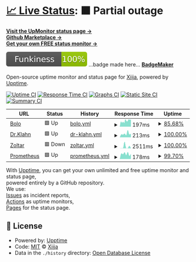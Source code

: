 # [📈 Live Status](https://Xiija.github.io/UpMonitor): <!--live status--> **🟧 Partial outage**

[**Visit the UpMonitor status page →**](https://Xiija.github.io/UpMonitor) <br>
[**Github Marketplace →**](https://github.com/marketplace)<br>
[**Get your own FREE status monitor →**](https://upptime.js.org/docs/get-started/)

 <!-- <a href="https://Xiija.github.io/UpMonitor" target="_blank" rel="noopener">**Visit the UpMonitor status page →**</a> -->

<img src="/FunkyBadge.svg"></img> ...badge made here... [**BadgeMaker**](https://codepen.io/TikiHead/full/BaaqbKg) <br> <br>
Open-source uptime monitor and status page for [Xiija](https://Xiija.github.io/UpMonitor), powered by [Upptime](https://github.com/upptime/upptime).

[![Uptime CI](https://github.com/Xiija/UpMonitor/workflows/Uptime%20CI/badge.svg)](https://github.com/upptime/upptime/actions?query=workflow%3A%22Uptime+CI%22)
[![Response Time CI](https://github.com/Xiija/UpMonitor/workflows/Response%20Time%20CI/badge.svg)](https://github.com/upptime/upptime/actions?query=workflow%3A%22Response+Time+CI%22)
[![Graphs CI](https://github.com/Xiija/UpMonitor/workflows/Graphs%20CI/badge.svg)](https://github.com/upptime/upptime/actions?query=workflow%3A%22Graphs+CI%22)
[![Static Site CI](https://github.com/Xiija/UpMonitor/workflows/Static%20Site%20CI/badge.svg)](https://github.com/upptime/upptime/actions?query=workflow%3A%22Static+Site+CI%22)
[![Summary CI](https://github.com/Xiija/UpMonitor/workflows/Summary%20CI/badge.svg)](https://github.com/upptime/upptime/actions?query=workflow%3A%22Summary+CI%22)

<!--start: status pages-->
<!-- This summary is generated by Upptime (https://github.com/upptime/upptime) -->
<!-- Do not edit this manually, your changes will be overwritten -->
<!-- prettier-ignore -->
| URL | Status | History | Response Time | Uptime |
| --- | ------ | ------- | ------------- | ------ |
| <img alt="" src="https://favicons.githubusercontent.com/bolo.xiija.repl.co" height="13"> [Bolo](https://Bolo.xiija.repl.co) | 🟩 Up | [bolo.yml](https://github.com/Xiija/UpMonitor/commits/master/history/bolo.yml) | <details><summary><img alt="Response time graph" src="./graphs/bolo/response-time-week.png" height="20"> 197ms</summary><br><a href="https://Xiija.github.io/UpMonitor/history/bolo"><img alt="Response time 179" src="https://img.shields.io/endpoint?url=https%3A%2F%2Fraw.githubusercontent.com%2FXiija%2FUpMonitor%2Fmaster%2Fapi%2Fbolo%2Fresponse-time.json"></a><br><a href="https://Xiija.github.io/UpMonitor/history/bolo"><img alt="24-hour response time 243" src="https://img.shields.io/endpoint?url=https%3A%2F%2Fraw.githubusercontent.com%2FXiija%2FUpMonitor%2Fmaster%2Fapi%2Fbolo%2Fresponse-time-day.json"></a><br><a href="https://Xiija.github.io/UpMonitor/history/bolo"><img alt="7-day response time 197" src="https://img.shields.io/endpoint?url=https%3A%2F%2Fraw.githubusercontent.com%2FXiija%2FUpMonitor%2Fmaster%2Fapi%2Fbolo%2Fresponse-time-week.json"></a><br><a href="https://Xiija.github.io/UpMonitor/history/bolo"><img alt="30-day response time 179" src="https://img.shields.io/endpoint?url=https%3A%2F%2Fraw.githubusercontent.com%2FXiija%2FUpMonitor%2Fmaster%2Fapi%2Fbolo%2Fresponse-time-month.json"></a><br><a href="https://Xiija.github.io/UpMonitor/history/bolo"><img alt="1-year response time 179" src="https://img.shields.io/endpoint?url=https%3A%2F%2Fraw.githubusercontent.com%2FXiija%2FUpMonitor%2Fmaster%2Fapi%2Fbolo%2Fresponse-time-year.json"></a></details> | <details><summary><a href="https://Xiija.github.io/UpMonitor/history/bolo">85.68%</a></summary><a href="https://Xiija.github.io/UpMonitor/history/bolo"><img alt="All-time uptime 93.95%" src="https://img.shields.io/endpoint?url=https%3A%2F%2Fraw.githubusercontent.com%2FXiija%2FUpMonitor%2Fmaster%2Fapi%2Fbolo%2Fuptime.json"></a><br><a href="https://Xiija.github.io/UpMonitor/history/bolo"><img alt="24-hour uptime 37.21%" src="https://img.shields.io/endpoint?url=https%3A%2F%2Fraw.githubusercontent.com%2FXiija%2FUpMonitor%2Fmaster%2Fapi%2Fbolo%2Fuptime-day.json"></a><br><a href="https://Xiija.github.io/UpMonitor/history/bolo"><img alt="7-day uptime 85.68%" src="https://img.shields.io/endpoint?url=https%3A%2F%2Fraw.githubusercontent.com%2FXiija%2FUpMonitor%2Fmaster%2Fapi%2Fbolo%2Fuptime-week.json"></a><br><a href="https://Xiija.github.io/UpMonitor/history/bolo"><img alt="30-day uptime 93.95%" src="https://img.shields.io/endpoint?url=https%3A%2F%2Fraw.githubusercontent.com%2FXiija%2FUpMonitor%2Fmaster%2Fapi%2Fbolo%2Fuptime-month.json"></a><br><a href="https://Xiija.github.io/UpMonitor/history/bolo"><img alt="1-year uptime 93.95%" src="https://img.shields.io/endpoint?url=https%3A%2F%2Fraw.githubusercontent.com%2FXiija%2FUpMonitor%2Fmaster%2Fapi%2Fbolo%2Fuptime-year.json"></a></details>
| <img alt="" src="https://favicons.githubusercontent.com/dr-klahn--xiija.repl.co" height="13"> [Dr.Klahn](https://Dr-Klahn--xiija.repl.co) | 🟩 Up | [dr-klahn.yml](https://github.com/Xiija/UpMonitor/commits/master/history/dr-klahn.yml) | <details><summary><img alt="Response time graph" src="./graphs/dr-klahn/response-time-week.png" height="20"> 213ms</summary><br><a href="https://Xiija.github.io/UpMonitor/history/dr-klahn"><img alt="Response time 229" src="https://img.shields.io/endpoint?url=https%3A%2F%2Fraw.githubusercontent.com%2FXiija%2FUpMonitor%2Fmaster%2Fapi%2Fdr-klahn%2Fresponse-time.json"></a><br><a href="https://Xiija.github.io/UpMonitor/history/dr-klahn"><img alt="24-hour response time 214" src="https://img.shields.io/endpoint?url=https%3A%2F%2Fraw.githubusercontent.com%2FXiija%2FUpMonitor%2Fmaster%2Fapi%2Fdr-klahn%2Fresponse-time-day.json"></a><br><a href="https://Xiija.github.io/UpMonitor/history/dr-klahn"><img alt="7-day response time 213" src="https://img.shields.io/endpoint?url=https%3A%2F%2Fraw.githubusercontent.com%2FXiija%2FUpMonitor%2Fmaster%2Fapi%2Fdr-klahn%2Fresponse-time-week.json"></a><br><a href="https://Xiija.github.io/UpMonitor/history/dr-klahn"><img alt="30-day response time 229" src="https://img.shields.io/endpoint?url=https%3A%2F%2Fraw.githubusercontent.com%2FXiija%2FUpMonitor%2Fmaster%2Fapi%2Fdr-klahn%2Fresponse-time-month.json"></a><br><a href="https://Xiija.github.io/UpMonitor/history/dr-klahn"><img alt="1-year response time 229" src="https://img.shields.io/endpoint?url=https%3A%2F%2Fraw.githubusercontent.com%2FXiija%2FUpMonitor%2Fmaster%2Fapi%2Fdr-klahn%2Fresponse-time-year.json"></a></details> | <details><summary><a href="https://Xiija.github.io/UpMonitor/history/dr-klahn">100.00%</a></summary><a href="https://Xiija.github.io/UpMonitor/history/dr-klahn"><img alt="All-time uptime 99.23%" src="https://img.shields.io/endpoint?url=https%3A%2F%2Fraw.githubusercontent.com%2FXiija%2FUpMonitor%2Fmaster%2Fapi%2Fdr-klahn%2Fuptime.json"></a><br><a href="https://Xiija.github.io/UpMonitor/history/dr-klahn"><img alt="24-hour uptime 100.00%" src="https://img.shields.io/endpoint?url=https%3A%2F%2Fraw.githubusercontent.com%2FXiija%2FUpMonitor%2Fmaster%2Fapi%2Fdr-klahn%2Fuptime-day.json"></a><br><a href="https://Xiija.github.io/UpMonitor/history/dr-klahn"><img alt="7-day uptime 100.00%" src="https://img.shields.io/endpoint?url=https%3A%2F%2Fraw.githubusercontent.com%2FXiija%2FUpMonitor%2Fmaster%2Fapi%2Fdr-klahn%2Fuptime-week.json"></a><br><a href="https://Xiija.github.io/UpMonitor/history/dr-klahn"><img alt="30-day uptime 99.23%" src="https://img.shields.io/endpoint?url=https%3A%2F%2Fraw.githubusercontent.com%2FXiija%2FUpMonitor%2Fmaster%2Fapi%2Fdr-klahn%2Fuptime-month.json"></a><br><a href="https://Xiija.github.io/UpMonitor/history/dr-klahn"><img alt="1-year uptime 99.23%" src="https://img.shields.io/endpoint?url=https%3A%2F%2Fraw.githubusercontent.com%2FXiija%2FUpMonitor%2Fmaster%2Fapi%2Fdr-klahn%2Fuptime-year.json"></a></details>
| <img alt="" src="https://favicons.githubusercontent.com/zoltar-12.xiija.repl.co" height="13"> [Zoltar](https://Zoltar-12.xiija.repl.co) | 🟥 Down | [zoltar.yml](https://github.com/Xiija/UpMonitor/commits/master/history/zoltar.yml) | <details><summary><img alt="Response time graph" src="./graphs/zoltar/response-time-week.png" height="20"> 2511ms</summary><br><a href="https://Xiija.github.io/UpMonitor/history/zoltar"><img alt="Response time 1059" src="https://img.shields.io/endpoint?url=https%3A%2F%2Fraw.githubusercontent.com%2FXiija%2FUpMonitor%2Fmaster%2Fapi%2Fzoltar%2Fresponse-time.json"></a><br><a href="https://Xiija.github.io/UpMonitor/history/zoltar"><img alt="24-hour response time 133" src="https://img.shields.io/endpoint?url=https%3A%2F%2Fraw.githubusercontent.com%2FXiija%2FUpMonitor%2Fmaster%2Fapi%2Fzoltar%2Fresponse-time-day.json"></a><br><a href="https://Xiija.github.io/UpMonitor/history/zoltar"><img alt="7-day response time 2511" src="https://img.shields.io/endpoint?url=https%3A%2F%2Fraw.githubusercontent.com%2FXiija%2FUpMonitor%2Fmaster%2Fapi%2Fzoltar%2Fresponse-time-week.json"></a><br><a href="https://Xiija.github.io/UpMonitor/history/zoltar"><img alt="30-day response time 1059" src="https://img.shields.io/endpoint?url=https%3A%2F%2Fraw.githubusercontent.com%2FXiija%2FUpMonitor%2Fmaster%2Fapi%2Fzoltar%2Fresponse-time-month.json"></a><br><a href="https://Xiija.github.io/UpMonitor/history/zoltar"><img alt="1-year response time 1059" src="https://img.shields.io/endpoint?url=https%3A%2F%2Fraw.githubusercontent.com%2FXiija%2FUpMonitor%2Fmaster%2Fapi%2Fzoltar%2Fresponse-time-year.json"></a></details> | <details><summary><a href="https://Xiija.github.io/UpMonitor/history/zoltar">100.00%</a></summary><a href="https://Xiija.github.io/UpMonitor/history/zoltar"><img alt="All-time uptime 99.87%" src="https://img.shields.io/endpoint?url=https%3A%2F%2Fraw.githubusercontent.com%2FXiija%2FUpMonitor%2Fmaster%2Fapi%2Fzoltar%2Fuptime.json"></a><br><a href="https://Xiija.github.io/UpMonitor/history/zoltar"><img alt="24-hour uptime 99.99%" src="https://img.shields.io/endpoint?url=https%3A%2F%2Fraw.githubusercontent.com%2FXiija%2FUpMonitor%2Fmaster%2Fapi%2Fzoltar%2Fuptime-day.json"></a><br><a href="https://Xiija.github.io/UpMonitor/history/zoltar"><img alt="7-day uptime 100.00%" src="https://img.shields.io/endpoint?url=https%3A%2F%2Fraw.githubusercontent.com%2FXiija%2FUpMonitor%2Fmaster%2Fapi%2Fzoltar%2Fuptime-week.json"></a><br><a href="https://Xiija.github.io/UpMonitor/history/zoltar"><img alt="30-day uptime 99.87%" src="https://img.shields.io/endpoint?url=https%3A%2F%2Fraw.githubusercontent.com%2FXiija%2FUpMonitor%2Fmaster%2Fapi%2Fzoltar%2Fuptime-month.json"></a><br><a href="https://Xiija.github.io/UpMonitor/history/zoltar"><img alt="1-year uptime 99.87%" src="https://img.shields.io/endpoint?url=https%3A%2F%2Fraw.githubusercontent.com%2FXiija%2FUpMonitor%2Fmaster%2Fapi%2Fzoltar%2Fuptime-year.json"></a></details>
| <img alt="" src="https://favicons.githubusercontent.com/prometheus-1.xiija.repl.co" height="13"> [Prometheus](https://Prometheus-1.xiija.repl.co) | 🟩 Up | [prometheus.yml](https://github.com/Xiija/UpMonitor/commits/master/history/prometheus.yml) | <details><summary><img alt="Response time graph" src="./graphs/prometheus/response-time-week.png" height="20"> 178ms</summary><br><a href="https://Xiija.github.io/UpMonitor/history/prometheus"><img alt="Response time 665" src="https://img.shields.io/endpoint?url=https%3A%2F%2Fraw.githubusercontent.com%2FXiija%2FUpMonitor%2Fmaster%2Fapi%2Fprometheus%2Fresponse-time.json"></a><br><a href="https://Xiija.github.io/UpMonitor/history/prometheus"><img alt="24-hour response time 189" src="https://img.shields.io/endpoint?url=https%3A%2F%2Fraw.githubusercontent.com%2FXiija%2FUpMonitor%2Fmaster%2Fapi%2Fprometheus%2Fresponse-time-day.json"></a><br><a href="https://Xiija.github.io/UpMonitor/history/prometheus"><img alt="7-day response time 178" src="https://img.shields.io/endpoint?url=https%3A%2F%2Fraw.githubusercontent.com%2FXiija%2FUpMonitor%2Fmaster%2Fapi%2Fprometheus%2Fresponse-time-week.json"></a><br><a href="https://Xiija.github.io/UpMonitor/history/prometheus"><img alt="30-day response time 665" src="https://img.shields.io/endpoint?url=https%3A%2F%2Fraw.githubusercontent.com%2FXiija%2FUpMonitor%2Fmaster%2Fapi%2Fprometheus%2Fresponse-time-month.json"></a><br><a href="https://Xiija.github.io/UpMonitor/history/prometheus"><img alt="1-year response time 665" src="https://img.shields.io/endpoint?url=https%3A%2F%2Fraw.githubusercontent.com%2FXiija%2FUpMonitor%2Fmaster%2Fapi%2Fprometheus%2Fresponse-time-year.json"></a></details> | <details><summary><a href="https://Xiija.github.io/UpMonitor/history/prometheus">99.70%</a></summary><a href="https://Xiija.github.io/UpMonitor/history/prometheus"><img alt="All-time uptime 99.37%" src="https://img.shields.io/endpoint?url=https%3A%2F%2Fraw.githubusercontent.com%2FXiija%2FUpMonitor%2Fmaster%2Fapi%2Fprometheus%2Fuptime.json"></a><br><a href="https://Xiija.github.io/UpMonitor/history/prometheus"><img alt="24-hour uptime 97.89%" src="https://img.shields.io/endpoint?url=https%3A%2F%2Fraw.githubusercontent.com%2FXiija%2FUpMonitor%2Fmaster%2Fapi%2Fprometheus%2Fuptime-day.json"></a><br><a href="https://Xiija.github.io/UpMonitor/history/prometheus"><img alt="7-day uptime 99.70%" src="https://img.shields.io/endpoint?url=https%3A%2F%2Fraw.githubusercontent.com%2FXiija%2FUpMonitor%2Fmaster%2Fapi%2Fprometheus%2Fuptime-week.json"></a><br><a href="https://Xiija.github.io/UpMonitor/history/prometheus"><img alt="30-day uptime 99.37%" src="https://img.shields.io/endpoint?url=https%3A%2F%2Fraw.githubusercontent.com%2FXiija%2FUpMonitor%2Fmaster%2Fapi%2Fprometheus%2Fuptime-month.json"></a><br><a href="https://Xiija.github.io/UpMonitor/history/prometheus"><img alt="1-year uptime 99.37%" src="https://img.shields.io/endpoint?url=https%3A%2F%2Fraw.githubusercontent.com%2FXiija%2FUpMonitor%2Fmaster%2Fapi%2Fprometheus%2Fuptime-year.json"></a></details>

<!--end: status pages-->

With [Upptime](https://upptime.js.org), you can get your own unlimited and free uptime monitor and status page,
<br>
powered entirely by a GitHub repository.<br>
We use: <br>
[Issues](https://github.com/Xiija/UpMonitor/issues) as incident reports,<br>
[Actions](https://github.com/Xiija/UpMonitor/actions) as uptime monitors,<br>
[Pages](https://Xiija.github.io/UpMonitor) for the status page.

## 📄 License

- Powered by: [Upptime](https://github.com/upptime/upptime)
- Code: [MIT](./LICENSE) © [Xiija](https://Xiija.github.io/UpMonitor)
- Data in the `./history` directory: [Open Database License](https://opendatacommons.org/licenses/odbl/1-0/)
